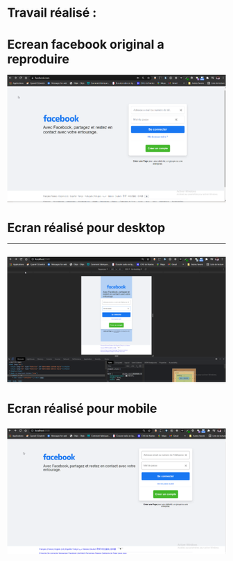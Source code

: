 # Travail réalisé :  


# Ecrean facebook original a reproduire  
![facebook original](./images/capture/origin.png)  
# Ecran réalisé pour desktop  
---
![facebook Screen Desktop](/images/capture/mobileScreen.png)  
---
# Ecran réalisé pour mobile 
![facebook Screen Mobile](/images/capture/screenDesktop.png)  
---  